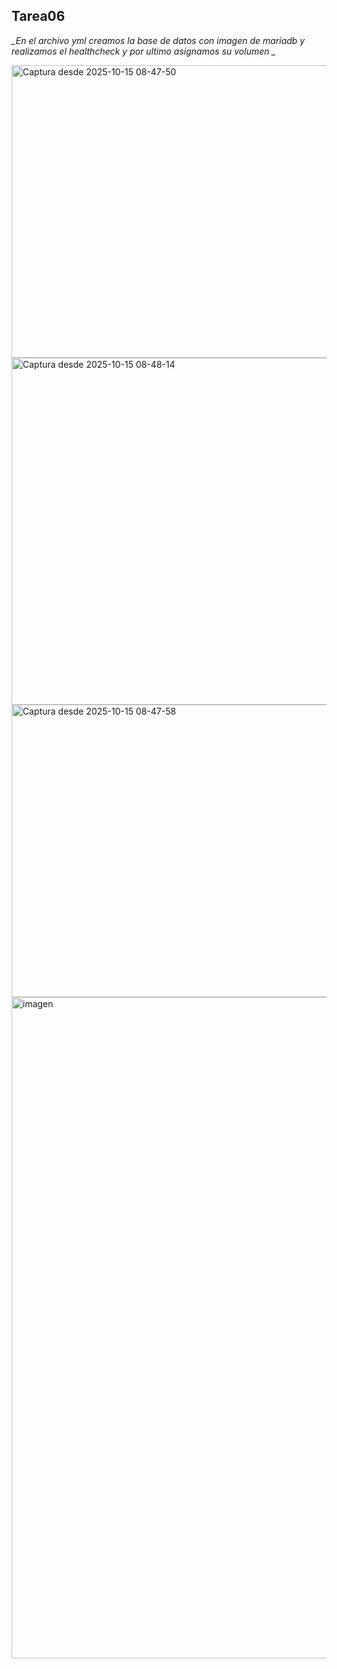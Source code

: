 ## Tarea06

*_En el archivo yml creamos la base de datos con imagen de mariadb y realizamos el healthcheck y por ultimo asignamos su volumen _*



<img width="1174" height="468" alt="Captura desde 2025-10-15 08-47-50" src="https://github.com/user-attachments/assets/65ab12c7-7b17-4241-82c4-a16a2b985945" />

<img width="1174" height="555" alt="Captura desde 2025-10-15 08-48-14" src="https://github.com/user-attachments/assets/771fe7bc-363b-4ead-b2b3-5b434914801c" />


<img width="1174" height="468" alt="Captura desde 2025-10-15 08-47-58" src="https://github.com/user-attachments/assets/fd7f113d-0830-4d10-a460-e49455ac0012" />


<img width="1791" height="1058" alt="imagen" src="https://github.com/user-attachments/assets/046981c5-3578-4e31-bb6f-d742a0eb0f96" />


